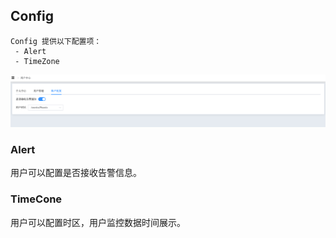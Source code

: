 ## Config

```
Config 提供以下配置项：
 - Alert
 - TimeZone
```



![image-20220726112607995](../../../images/whalealPlatformImages/AccountConfig.png)

### Alert

用户可以配置是否接收告警信息。



### TimeCone

用户可以配置时区，用户监控数据时间展示。

